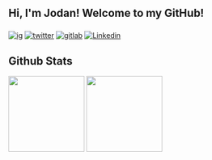 ## Hi, I'm Jodan! Welcome to my GitHub!

### 

[![ig](https://img.shields.io/badge/Instagram-E4405F?style=for-the-badge&logo=instagram&logoColor=white)](https://www.instagram.com/jodangalas/) 
[![twitter](https://img.shields.io/badge/Twitter-1DA1F2?style=for-the-badge&logo=twitter&logoColor=white)](https://twitter.com/JodanGalas) 
[![gitlab](https://img.shields.io/badge/GitLab-330F63?style=for-the-badge&logo=gitlab&logoColor=white)](https://gitlab.com/JodanGalas)
[![Linkedin](https://img.shields.io/badge/-LinkedIn-blue?style=for-the-badge&logo=Linkedin&logoColor=white)](https://www.linkedin.com/in/jodangalas/)

## Github Stats

<span>
   <img height="150vw" src="https://github-readme-stats.vercel.app/api?username=JodanGalas&count_private=true&show_icons=true&theme=dark&&include_all_commits=true"/>
   <img height="150vw" src="https://github-readme-stats-eight-theta.vercel.app/api/top-langs/?username=JodanGalas&hide=html,css,javascript&layout=compact&langs_count=8&theme=dark"/>
</span>
